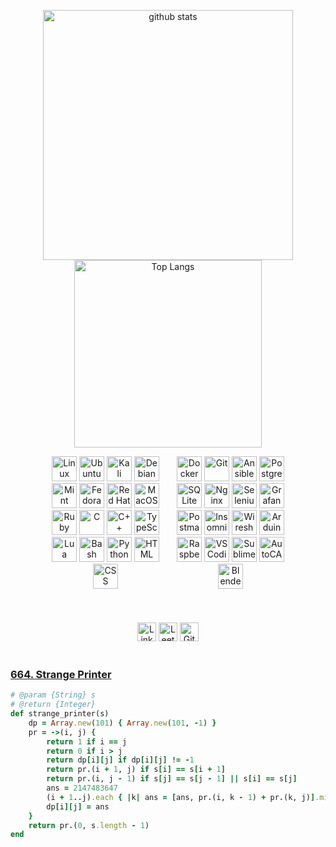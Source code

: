 <p align="center">
  <img src="https://github-readme-stats.vercel.app/api?username=Wl0cKk&rank_icon=github&show_icons=true&theme=tokyonight" alt="github stats" width="400"/>
  <img src="https://github-readme-stats.vercel.app/api/top-langs/?username=Wl0cKk&theme=tokyonight&size_weight=0.1&count_weight=0.2&layout=compact" alt="Top Langs" width="300"/>
</p>
<div align="center">
    <div style="display: flex; flex-wrap: nowrap; justify-content: center;">
        <div style="display: flex; flex-wrap: wrap; width: 400px;">
            <div style="flex: 1;">
                <img src="https://skillicons.dev/icons?i=linux" alt="Linux" width="40" height="40" />  
                <img src="https://skillicons.dev/icons?i=ubuntu" alt="Ubuntu" width="40" height="40" />
                <img src="https://skillicons.dev/icons?i=kali" alt="Kali" width="40" height="40" />
                <img src="https://skillicons.dev/icons?i=debian" alt="Debian" width="40" height="40" />
                <img src="https://skillicons.dev/icons?i=mint" alt="Mint" width="40" height="40" />
                <img src="https://upload.wikimedia.org/wikipedia/commons/thumb/3/3f/Fedora_logo.svg/267px-Fedora_logo.svg.png?20091128031656" alt="Fedora" width="40" height="40" />
                <img src="https://skillicons.dev/icons?i=redhat" alt="Red Hat" width="40" height="40" />
                <img src="https://skillicons.dev/icons?i=apple" alt="MacOS" width="40" height="40" />
                <img src="https://skillicons.dev/icons?i=ruby" alt="Ruby" width="40" height="40" />
                <img src="https://skillicons.dev/icons?i=c" alt="C" width="40" height="40" />
                <img src="https://skillicons.dev/icons?i=cpp" alt="C++" width="40" height="40" />
                <img src="https://skillicons.dev/icons?i=ts" alt="TypeScript" width="40" height="40" />
                <img src="https://skillicons.dev/icons?i=lua" alt="Lua" width="40" height="40" />
                <img src="https://skillicons.dev/icons?i=bash" alt="Bash" width="40" height="40" />
                <img src="https://skillicons.dev/icons?i=python" alt="Python" width="40" height="40" />
                <img src="https://skillicons.dev/icons?i=html" alt="HTML" width="40" height="40" />
                <img src="https://skillicons.dev/icons?i=css" alt="CSS" width="40" height="40" />
            </div>
            <div style="flex: 1;">
                <img src="https://skillicons.dev/icons?i=docker" alt="Docker" width="40" height="40" />
                <img src="https://skillicons.dev/icons?i=git" alt="Git" width="40" height="40" />
                <img src="https://skillicons.dev/icons?i=ansible" alt="Ansible" width="40" height="40" />
                <img src="https://skillicons.dev/icons?i=postgres" alt="PostgreSQL" width="40" height="40" />
                <img src="https://skillicons.dev/icons?i=sqlite" alt="SQLite" width="40" height="40" />
                <img src="https://skillicons.dev/icons?i=nginx" alt="Nginx" width="40" height="40" />
                <img src="https://skillicons.dev/icons?i=selenium" alt="Selenium" width="40" height="40" />
                <img src="https://skillicons.dev/icons?i=grafana" alt="Grafana" width="40" height="40" />
                <img src="https://skillicons.dev/icons?i=postman" alt="Postman" width="40" height="40" />
                <img src="https://encrypted-tbn0.gstatic.com/images?q=tbn:ANd9GcQFwBIzoVFfmX3NPoSIrbGhmCXb4KDgbnZKA1zFltVc9tcpOjELPV1U37sGNf3l0W_gzCs&usqp=CAU" alt="Insomnia" width="40" height="40" />
                <img src="https://upload.wikimedia.org/wikipedia/commons/thumb/c/c6/Wireshark_icon_new.png/600px-Wireshark_icon_new.png?20230509085415" alt="Wireshark" width="40" height="40" />
                <img src="https://skillicons.dev/icons?i=arduino" alt="Arduino" width="40" height="40" />
                <img src="https://skillicons.dev/icons?i=raspberrypi" alt="Raspberry Pi" width="40" height="40" />
                <img src="https://skillicons.dev/icons?i=vscodium" alt="VSCodium" width="40" height="40" />
                <img src="https://skillicons.dev/icons?i=sublime" alt="Sublime" width="40" height="40" />
                <img src="https://skillicons.dev/icons?i=autocad" alt="AutoCAD" width="40" height="40" />
                <img src="https://skillicons.dev/icons?i=blender" alt="Blender" width="40" height="40" />
            </div>
        </div>
    </div>
</div>
</br></br>
<div align="center" style="margin-top: 20px;">
    <a href="https://www.linkedin.com/in/uladzimir-kandratsiuk-b77505295/" target="_blank" style="text-decoration: none;">
        <img src="https://img.shields.io/badge/LinkedIn-282C34?logo=linkedin&logoColor=0077B5" alt="LinkedIn logo" title="LinkedIn" height="30"/></a>
    <a href="https://leetcode.com/u/amnesia10/" target="_blank" style="text-decoration: none;">
        <img src="https://img.shields.io/badge/LeetCode-282C34?logo=leetcode&logoColor=FFA116" alt="LeetCode logo" title="LeetCode" height="30"/></a>
    <a href="https://gist.github.com/Wl0cKk" target="_blank" style="text-decoration: none;">
        <img src="https://img.shields.io/badge/GitHub%20Gist-282C34?logo=github&logoColor=white" alt="GitHub Gist logo" title="GitHub Gist" height="30" /></a>
</div>
</br>

### [664. Strange Printer](https://leetcode.com/problems/strange-printer/description/?envType=daily-question&envId=2024-08-21)
```ruby
# @param {String} s
# @return {Integer}
def strange_printer(s)
    dp = Array.new(101) { Array.new(101, -1) }
    pr = ->(i, j) {
        return 1 if i == j
        return 0 if i > j
        return dp[i][j] if dp[i][j] != -1
        return pr.(i + 1, j) if s[i] == s[i + 1]
        return pr.(i, j - 1) if s[j] == s[j - 1] || s[i] == s[j]
        ans = 2147483647
        (i + 1..j).each { |k| ans = [ans, pr.(i, k - 1) + pr.(k, j)].min }
        dp[i][j] = ans
    }
    return pr.(0, s.length - 1)
end
